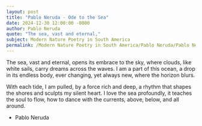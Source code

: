 ```yaml
---
layout: post
title: "Pablo Neruda - Ode to the Sea"
date: 2024-12-30 12:00:00 -0000
author: Pablo Neruda
quote: "The sea, vast and eternal,"
subject: Modern Nature Poetry in South America
permalink: /Modern Nature Poetry in South America/Pablo Neruda/Pablo Neruda - Ode to the Sea
---
```


The sea, vast and eternal,
opens its embrace to the sky,
where clouds, like white sails,
carry dreams across the waves.
I am a part of this ocean,
a drop in its endless body,
ever changing, yet always new,
where the horizon blurs.

With each tide, I am pulled,
by a force rich and deep,
a rhythm that shapes the shores
and sculpts my silent heart.
I love the sea profoundly,
it teaches the soul to flow,
how to dance with the currents,
above, below, and all around.

- Pablo Neruda
